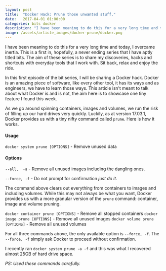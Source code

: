 ```yaml
---
layout: post
title:  "Docker Hack: Prune those unwanted stuff."
date:   2017-04-01 01:00:00
categories: bits docker
description: "I have been meaning to do this for a very long time and today, I overcame inertia. This is a first in, hopefully, a never ending series that I have aptly titled bits"
image: /assets/article_images/docker-prune/docker.png
---
```

I have been meaning to do this for a very long time and today, I overcame inertia. This is a first in, hopefully, a never ending series that I have aptly titled bits. The aim of these series is to share my discoveries, hacks and shortcuts with everyday tools that I work with. Sit back, relax and enjoy the ride.

In this first episode of the bit series, I will be sharing a Docker hack. Docker is an amazing piece of software, like every other tool, it has its ways and as engineers, we have to learn those ways. This article isn't meant to talk about what Docker is and is not, the aim here is to showcase one tiny feature I found this week.

As we go around spinning containers, images and volumes, we run the risk of filling up our hard drives very quickly. Luckily, as at version 17.03.1, Docker provides us with a tiny nifty command called `prune`. Here is how it works.

#### Usage
`docker system prune [OPTIONS]` - Remove unused data

#### Options
`--all,  -a` - Remove all unused images including the dangling ones.

`--force, -f` - Do not prompt for confirmation _just do it_.

The command above clears out everything from containers to images and including volumes. While this may not always be what you want, Docker provides us with a more granular version of the `prune` command: container, image and volume pruning.

`docker container prune [OPTIONS]` - Remove all stopped containers
`docker image prune [OPTIONS]` - Remove all unused images
`docker volume prune [OPTIONS]` - Remove all unused volumes

For all three commands above, the only available option is `--force, -f`. The `--force, -f` simply ask Docker to proceed without confirmation.

I recently ran `docker system prune -a -f` and this was what I recovered almost 25GB of hard drive space.

*PS: Used these commands carefully.*